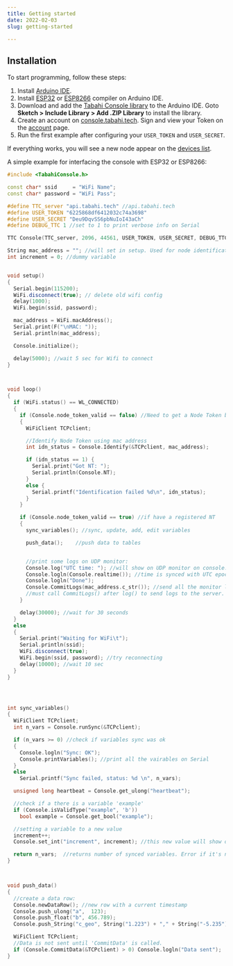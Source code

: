 ```yaml
---
title: Getting started
date: 2022-02-03
slug: getting-started

---
```

## Installation

To start programming, follow these steps:

1. Install [Arduino IDE](https://www.arduino.cc/en/software).
2. Install [ESP32](https://microcontrollerslab.com/install-esp32-arduino-ide/) or [ESP8266](https://microcontrollerslab.com/how-to-install-esp8266-board-arduino-ide/) compiler on Arduino IDE.
3. Download and add the [Tabahi Console library](https://github.com/tabahi/TabahiConsole) to the Arduino IDE. Goto **Sketch > Include Library > Add .ZIP Library** to install the library.
4. Create an account on [console.tabahi.tech](http://console.tabahi.tech). Sign and view your Token on the [account](http://console.tabahi.tech/#account) page.
5. Run the first example after configuring your `USER_TOKEN` and `USER_SECRET`.

If everything works, you will see a new node appear on the [devices list](http://console.tabahi.tech/#nodes).

A simple example for interfacing the console with ESP32 or ESP8266:

```cpp
#include <TabahiConsole.h>

const char* ssid     = "WiFi Name";
const char* password = "WiFi Pass";

#define TTC_server "api.tabahi.tech" //api.tabahi.tech
#define USER_TOKEN "6225868df6412032c74a3698"
#define USER_SECRET "Deu9DqvSS6pbNuIoI43aCh"
#define DEBUG_TTC 1 //set to 1 to print verbose info on Serial

TTC Console(TTC_server, 2096, 44561, USER_TOKEN, USER_SECRET, DEBUG_TTC);

String mac_address = ""; //will set in setup. Used for node identification.
int increment = 0; //dummy variable


void setup()
{
  Serial.begin(115200);
  WiFi.disconnect(true); // delete old wifi config
  delay(1000);
  WiFi.begin(ssid, password);

  mac_address = WiFi.macAddress();
  Serial.print(F("\nMAC: "));
  Serial.println(mac_address);

  Console.initialize();

  delay(5000); //wait 5 sec for Wifi to connect
}



void loop()
{
  if (WiFi.status() == WL_CONNECTED)
  {
    if (Console.node_token_valid == false) //Need to get a Node Token before anything else
    {
      WiFiClient TCPclient;

      //Identify Node Token using mac address
      int idn_status = Console.Identify(&TCPclient, mac_address);

      if (idn_status == 1) {
        Serial.print("Got NT: ");
        Serial.println(Console.NT);
      }
      else {
        Serial.printf("Identification failed %d\n", idn_status);
      }
    }

    if (Console.node_token_valid == true) //if have a registered NT
    {
      sync_variables(); //sync, update, add, edit variables

      push_data();    //push data to tables


      //print some logs on UDP monitor:
      Console.log("UTC time: "); //will show on UDP monitor on console.tabahi.tech
      Console.logln(Console.realtime()); //time is synced with UTC epoch in total seconds (unsigned long)
      Console.logln("Done");
      Console.CommitLogs(mac_address.c_str()); //send all the monitor logs to server, using mac address as the identifier
      //must call CommitLogs() after log() to send logs to the server.
    }

    delay(30000); //wait for 30 seconds
  }
  else
  {
    Serial.print("Waiting for WiFi\t");
    Serial.println(ssid);
    WiFi.disconnect(true);
    WiFi.begin(ssid, password); //try reconnecting
    delay(10000); //wait 10 sec
  }
}




int sync_variables()
{
  WiFiClient TCPclient;
  int n_vars = Console.runSync(&TCPclient);

  if (n_vars >= 0) //check if variables sync was ok
  {
    Console.logln("Sync: OK");
    Console.printVariables(); //print all the vairables on Serial
  }
  else
    Serial.printf("Sync failed, status: %d \n", n_vars);

  unsigned long heartbeat = Console.get_ulong("heartbeat");

  //check if a there is a variable 'example'
  if (Console.isValidType("example", 'b'))
    bool example = Console.get_bool("example");

  //setting a variable to a new value
  increment++;
  Console.set_int("increment", increment); //this new value will show on the console after the next sync cycle

  return n_vars;  //returns number of synced variables. Error if it's negative.
}



void push_data()
{
  //create a data row:
  Console.newDataRow(); //new row with a current timestamp
  Console.push_ulong("a",  123);
  Console.push_float("b", 456.789);
  Console.push_String("c_geo", String("1.223") + "," + String("-5.235"));  //heading including 'geo' will link to google maps

  WiFiClient TCPclient;
  //Data is not sent until 'CommitData' is called.
  if (Console.CommitData(&TCPclient) > 0) Console.logln("Data sent");
}
```